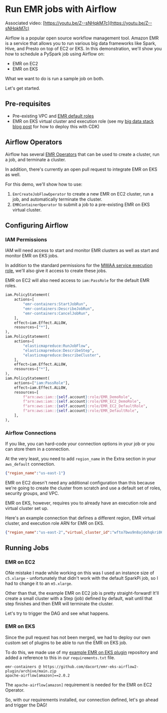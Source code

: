 # Run EMR jobs with Airflow

Associated video: [https://youtu.be/Z--sNHqkM7c](https://youtu.be/Z--sNHqkM7c)

Airflow is a popular open source workflow management tool. Amazon EMR is a service that allows you to run various big data frameworks like Spark, Hive, and Presto on top of EC2 or EKS. In this demonstration, we'll show you how to schedule a PySpark job using Airflow on:

- EMR on EC2
- EMR on EKS

What we want to do is run a sample job on both.

Let's get started.

## Pre-requisites

- Pre-existing VPC and [EMR default roles](https://docs.aws.amazon.com/emr/latest/ManagementGuide/emr-iam-roles.html)
- EMR on EKS virtual cluster and execution role (see my [big data stack blog post](https://dacort.dev/posts/cdk-big-data-stack/) for how to deploy this with CDK)

## Airflow Operators

Airflow has several [EMR Operators](https://airflow.apache.org/docs/apache-airflow-providers-amazon/stable/operators/emr.html) that can be used to create a cluster, run a job, and terminate a cluster.

In addition, there's currently an open pull request to integrate EMR on EKS as well.

For this demo, we'll show how to use:
1. `EmrCreateJobFlowOperator` to create a new EMR on EC2 cluster, run a job, and automatically terminate the cluster.
2. `EMRContainerOperator` to submit a job to a pre-existing EMR on EKS virtual cluster.

## Configuring Airflow

### IAM Permissions

IAM will need access to start and monitor EMR clusters as well as start and monitor EMR on EKS jobs.

In addition to the standard permissions for the [MWAA service execution role](https://docs.aws.amazon.com/mwaa/latest/userguide/mwaa-create-role.html), we'll also give it access to create these jobs.

EMR on EC2 will also need access to `iam:PassRole` for the default EMR roles.

```python
iam.PolicyStatement(
    actions=[
        "emr-containers:StartJobRun",
        "emr-containers:DescribeJobRun",
        "emr-containers:CancelJobRun",
    ],
    effect=iam.Effect.ALLOW,
    resources=["*"],
),
iam.PolicyStatement(
    actions=[
        "elasticmapreduce:RunJobFlow",
        "elasticmapreduce:DescribeStep",
        "elasticmapreduce:DescribeCluster",
    ],
    effect=iam.Effect.ALLOW,
    resources=["*"],
),
iam.PolicyStatement(
    actions=["iam:PassRole"],
    effect=iam.Effect.ALLOW,
    resources=[
        f"arn:aws:iam::{self.account}:role/EMR_DemoRole",
        f"arn:aws:iam::{self.account}:role/EMR_EC2_DemoRole",
        f"arn:aws:iam::{self.account}:role/EMR_EC2_DefaultRole",
        f"arn:aws:iam::{self.account}:role/EMR_DefaultRole",
    ],
),
```

### Airflow Connections

If you like, you can hard-code your connection options in your job or you can store them in a connection.

At the very least, you need to add `region_name` in the Extra section in your `aws_default` connection.

```json
{"region_name":"us-east-1"}
```

EMR on EC2 doesn't need any additional configuration than this because we're going to create the cluster from scratch and use a default set of roles, security groups, and VPC.

EMR on EKS, however, requires you to already have an execution role and virtual cluster set up.

Here's an example connection that defines a different region, EMR virtual cluster, and execution role ARN for EMR on EKS.

```json
{"region_name":"us-east-2","virtual_cluster_id":"wfto7bwu9n8ajdohqkri06pc1","job_role_arn":"arn:aws:iam::111122223333:role/emr_eks_default_role"}
```

## Running Jobs

### EMR on EC2

ONe mistake I made while working on this was I used an instance size of `c5.xlarge` - unfortunately that didn't work with the default SparkPi job, so I had to change it to an `m5.xlarge`. 

Other than that, the example EMR on EC2 job is pretty straight-forward! It'll create a small cluster with a Step (job) defined by default, wait until that step finishes and then EMR will terminate the cluster.

Let's try to trigger the DAG and see what happens.

### EMR on EKS

Since the pull request has not been merged, we had to deploy our own custom set of plugins to be able to run the EMR on EKS job.

To do this, we made use of my [example EMR on EKS plugin](https://github.com/dacort/emr-eks-airflow2-plugin) repository and added a reference to this in our `requirements.txt` file.

```
emr-containers @ https://github.com/dacort/emr-eks-airflow2-plugin/archive/main.zip
apache-airflow[amazon]==2.0.2
```

The `apache-airflow[amazon]` requirement is needed for the EMR on EC2 Operator.

So, with our requirements installed, our connection defined, let's go ahead and trigger the DAG!
